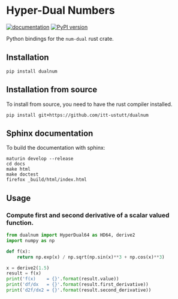 # Hyper-Dual Numbers

[![documentation](https://img.shields.io/badge/docs-github--pages-blue)](https://itt-ustutt.github.io/dualnum/)
[![PyPI version](https://badge.fury.io/py/dualnum.svg)](https://badge.fury.io/py/dualnum)

Python bindings for the `num-dual` rust crate.

## Installation

```
pip install dualnum
```

## Installation from source

To install from source, you need to have the rust compiler installed.

```
pip install git+https://github.com/itt-ustutt/dualnum
```

## Sphinx documentation

To build the documentation with sphinx:

```
maturin develop --release
cd docs
make html
make doctest
firefox _build/html/index.html
```

## Usage

### Compute first and second derivative of a scalar valued function.

```python
from dualnum import HyperDual64 as HD64, derive2
import numpy as np

def f(x):
    return np.exp(x) / np.sqrt(np.sin(x)**3 + np.cos(x)**3)

x = derive2(1.5)
result = f(x)
print('f(x)    = {}'.format(result.value))
print('df/dx   = {}'.format(result.first_derivative))
print('d2f/dx2 = {}'.format(result.second_derivative))
```

